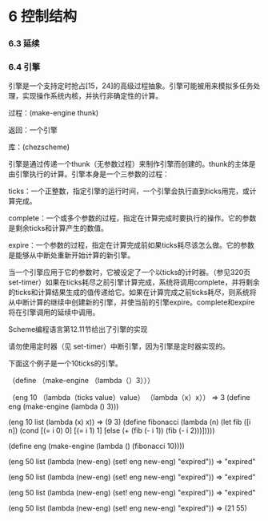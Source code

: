 # 6 控制结构

### 6.3 延续

### 6.4 引擎

引擎是一个支持定时抢占[15，24]的高级过程抽象。引擎可能被用来模拟多任务处理，实现操作系统内核，并执行非确定性的计算。

过程：(make-engine thunk)

返回：一个引擎

库：(chezscheme)

引擎是通过传递一个thunk（无参数过程）来制作引擎而创建的。thunk的主体是由引擎执行的计算。引擎本身是一个三参数的过程：

ticks：一个正整数，指定引擎的运行时间，一个引擎会执行直到ticks用完，或计算完成。

complete：一个或多个参数的过程，指定在计算完成时要执行的操作。它的参数是剩余ticks和计算产生的数值。

expire：一个参数的过程，指定在计算完成前如果ticks耗尽该怎么做。它的参数是能够从中断处重新开始计算的新引擎。

当一个引擎应用于它的参数时，它被设定了一个以ticks的计时器。（参见320页 set-timer）如果在ticks耗尽之前引擎计算完成，系统将调用complete，并将剩余的ticks和计算结果生成的值传递给它。如果在计算完成之前ticks耗尽，则系统将从中断计算的继续中创建新的引擎，并使当前的引擎expire。complete和expire将在引擎调用的延续中调用。

Scheme编程语言第12.11节给出了引擎的实现

请勿使用定时器（见 set-timer）中断引擎，因为引擎是定时器实现的。

下面这个例子是一个10ticks的引擎。

（define 
  （make-engine 
    （lambda（）3））） 

（eng 10 
     （lambda（ticks value）value）
     （lambda（x）x））  => 3
(define eng
  (make-engine
    (lambda () 3))) 

(eng 10
     list
     (lambda (x) x)) => (9 3)
(define fibonacci
  (lambda (n)
    (let fib ([i n])
      (cond
        [(= i 0) 0]
        [(= i 1) 1]
        [else (+ (fib (- i 1))
                 (fib (- i 2)))])))) 

(define eng
  (make-engine
    (lambda ()
      (fibonacci 10)))) 

(eng 50
     list
     (lambda (new-eng)
       (set! eng new-eng)
       "expired")) => "expired" 

(eng 50
     list
     (lambda (new-eng)
       (set! eng new-eng)
       "expired")) => "expired" 

(eng 50
     list
     (lambda (new-eng)
       (set! eng new-eng)
       "expired")) => "expired" 

(eng 50
     list
     (lambda (new-eng)
       (set! eng new-eng)
       "expired")) => (21 55)
